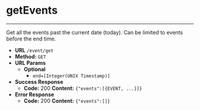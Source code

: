 # getEvents
---
Get all the events past the current date (today). Can be limited to events before the end time. 

* **URL**
`/event/get`
* **Method:**
`GET`
* **URL Params**
  * **Optional**
      * `end=[Integer(UNIX Timestamp)]`
* **Success Response**
  * **Code:** 200
  **Content:** `{"events":[{EVENT, ...}]}`
* **Error Response**
  * **Code:** 200
  **Content:** `{"events":[]}`